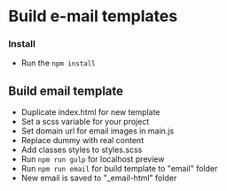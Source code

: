 # Build e-mail templates 

### Install

- Run the `npm install`

## Build email template
- Duplicate index.html for new template
- Set a scss variable for your project
- Set domain url for email images in main.js
- Replace dummy with real content
- Add classes styles to styles.scss
- Run `npm run gulp` for localhost preview
- Run `npm run email` for build template to "email" folder
- New email is saved to "_email-html" folder
